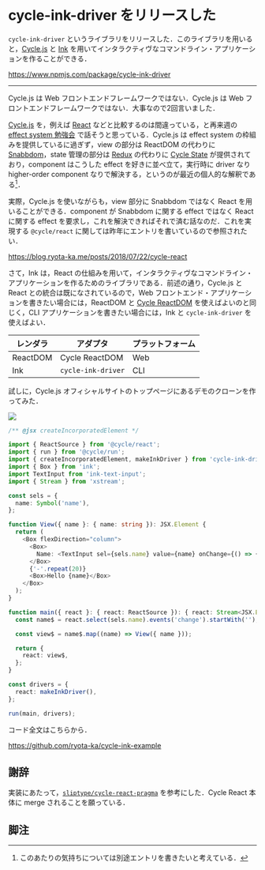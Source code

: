 # cycle-ink-driver をリリースした

`cycle-ink-driver` というライブラリをリリースした．このライブラリを用いると，[Cycle.js](https://cycle.js.org) と [Ink](https://github.com/vadimdemedes/ink) を用いてインタラクティヴなコマンドライン・アプリケーションを作ることができる．

https://www.npmjs.com/package/cycle-ink-driver

[](https://github.com/ryota-ka/cycle-ink-driver)

---

Cycle.js は Web フロントエンドフレームワークではない．Cycle.js は Web フロントエンドフレームワークではない．大事なので2回言いました．

[Cycle.js](https://cycle.js.org) を，例えば [React](https://reactjs.org) などと比較するのは間違っている，と再来週の [effect system 勉強会](https://connpass.com/event/124786/) で話そうと思っている．Cycle.js は effect system の枠組みを提供しているに過ぎず，view の部分は ReactDOM の代わりに [Snabbdom](https://github.com/snabbdom/snabbdom)，state 管理の部分は [Redux](https://redux.js.org) の代わりに [Cycle State](https://cycle.js.org/api/state.html) が提供されており，component はこうした effect を好きに並べ立て，実行時に driver なり higher-order component なりで解決する，というのが最近の個人的な解釈である[^1]．

実際，Cycle.js を使いながらも，view 部分に Snabbdom ではなく React を用いることができる．component が Snabbdom に関する effect ではなく React に関する effect を要求し，これを解決できればそれで済む話なのだ．これを実現する `@cycle/react` に関しては昨年にエントリを書いているので参照されたい．

https://blog.ryota-ka.me/posts/2018/07/22/cycle-react

さて，Ink は，React の仕組みを用いて，インタラクティヴなコマンドライン・アプリケーションを作るためのライブラリである．前述の通り，Cycle.js と React との統合は既になされているので，Web フロントエンド・アプリケーションを書きたい場合には，ReactDOM と [Cycle ReactDOM](https://www.npmjs.com/package/@cycle/react-dom) を使えばよいのと同じく，CLI アプリケーションを書きたい場合には，Ink と `cycle-ink-driver` を使えばよい．

| レンダラ | アダプタ           | プラットフォーム |
| -------- | ------------------ | ---------------- |
| ReactDOM | Cycle ReactDOM     | Web              |
| Ink      | `cycle-ink-driver` | CLI              |

試しに，Cycle.js オフィシャルサイトのトップページにあるデモのクローンを作ってみた．

![](https://i.gyazo.com/d479ca6009d4e1c0e263cd41de6cfb09.gif)

```typescript
/** @jsx createIncorporatedElement */

import { ReactSource } from '@cycle/react';
import { run } from '@cycle/run';
import { createIncorporatedElement, makeInkDriver } from 'cycle-ink-driver';
import { Box } from 'ink';
import TextInput from 'ink-text-input';
import { Stream } from 'xstream';

const sels = {
  name: Symbol('name'),
};

function View({ name }: { name: string }): JSX.Element {
  return (
    <Box flexDirection="column">
      <Box>
        Name: <TextInput sel={sels.name} value={name} onChange={() => {}} />
      </Box>
      {'-'.repeat(20)}
      <Box>Hello {name}</Box>
    </Box>
  );
}

function main({ react }: { react: ReactSource }): { react: Stream<JSX.Element> } {
  const name$ = react.select(sels.name).events('change').startWith('');

  const view$ = name$.map((name) => View({ name }));

  return {
    react: view$,
  };
}

const drivers = {
  react: makeInkDriver(),
};

run(main, drivers);
```

コード全文はこちらから．

https://github.com/ryota-ka/cycle-ink-example

## 謝辞

実装にあたって，[`sliptype/cycle-react-pragma`](https://github.com/sliptype/cycle-react-pragma) を参考にした．Cycle React 本体に merge されることを願っている．

## 脚注

[^1]: このあたりの気持ちについては別途エントリを書きたいと考えている．
